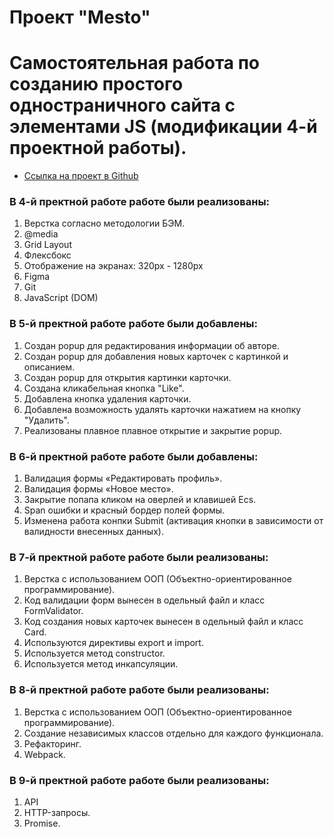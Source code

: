 
# Проект "Mesto"
Самостоятельная работа по созданию простого одностраничного сайта с элементами JS (модификации 4-й проектной работы).
=======

* [Ссылка на проект в Github](https://azhukovalex.github.io/mesto/)

### В 4-й пректной работе работе были реализованы:
1. Верстка согласно методологии БЭМ.
2. @media
3. Grid Layout
4. Флексбокс
5. Отображение на экранах: 320px - 1280px
6. Figma
7. Git
8. JavaScript (DOM)

### В 5-й пректной работе работе были добавлены:
1. Создан popup для редактирования информации об авторе.
2. Создан popup для добавления новых карточек с картинкой и описанием.
3. Создан popup для открытия картинки карточки.
4. Создана кликабельная кнопка "Like".
5. Добавлена кнопка удаления карточки.
6. Добавлена возможность удалять карточки нажатием на кнопку "Удалить".
7. Реализованы плавное плавное открытие и закрытие popup.

### В 6-й пректной работе работе были добавлены:
1. Валидация формы «Редактировать профиль».
2. Валидация формы «Новое место».
3. Закрытие попапа кликом на оверлей и клавишей Ecs.
4. Span ошибки и красный бордер полей формы.
5. Изменена работа конпки Submit (активация кнопки в зависимости от валидности внесенных данных).

### В 7-й пректной работе работе были реализованы:
1. Верстка с использованием ООП (Объектно-ориентированное программирование).
2. Код валидации форм вынесен в одельный файл и класс FormValidator.
3. Код создания новых карточек вынесен в одельный файл и класс Card.
4. Используются директивы export и import.
5. Используется метод constructor.
6. Используется метод инкапсуляции.

### В 8-й пректной работе работе были реализованы:
1. Верстка с использованием ООП (Объектно-ориентированное программирование).
2. Создание независимых классов отдельно для каждого функционала.
3. Рефакторинг.
4. Webpack.

### В 9-й пректной работе работе были реализованы:
1. API
2. HTTP-запросы.
3. Promise. 


